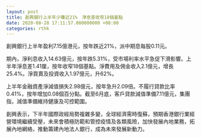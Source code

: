 ```yaml
---
layout: post
title: 創興銀行上半年少賺近21%　淨息差收窄18個基點
date: 2020-08-28 17:11:57.000000000 +08:00
categories: rthk
---
```


創興銀行上半年盈利7.15億港元，按年跌近21%，派中期息每股0.11元。

期內，淨利息收入14.63億元，按年跌5.31%，受市場利率水平急促下滑影響。上半年淨息差1.41厘，按年收窄18個基點。淨費用及佣金收入2.1億元，增長25.4%。淨買賣及投資收入1.97億元，升62%。

上半年金融資產淨減值損失2.98億元，按年急升2.09倍。不履行貸款比率0.41%，按年增加0.08個百分點。截至6月底，客戶貸款減值準備7.11億元，集團指，減值準備維持健康及可控範圍。

創興表示，下半年國際政經局勢複雜多變，全球經濟需時復蘇，預期香港銀行業經營環境繼續受壓，未來會積極防範和管控疫情及各類風險，加快發展內地業務，拓展內地網絡，推動籌建內地法人銀行，成為未來發展新動力。
